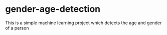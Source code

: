 # gender-age-detection
This is a simple machine learning project which detects the age and gender of a person
